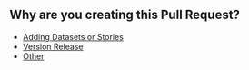 <!-- -----------^ Click "Preview" for a functional view! -->

## Why are you creating this Pull Request?

- [Adding Datasets or Stories](?title=Content%3A%20%3Cname%3E&expand=1&template=content.md)
- [Version Release](?title=Deploy%20vX.X.X&expand=1&template=version_release.md)
- [Other](?expand=1&template=default.md)